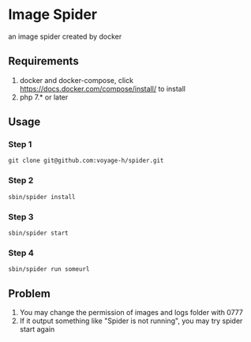# Image Spider
an image spider created by docker
## Requirements
1. docker and docker-compose, click https://docs.docker.com/compose/install/ to install
2. php 7.* or later

## Usage
### Step 1
```
git clone git@github.com:voyage-h/spider.git
```
### Step 2
```
sbin/spider install
```
### Step 3
```
sbin/spider start
```
### Step 4
```
sbin/spider run someurl
```
## Problem
1. You may change the permission of images and logs folder with 0777
2. If it output something like "Spider is not running", you may try spider start again
